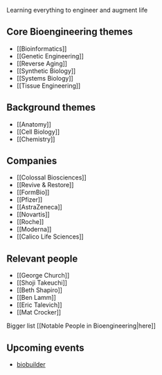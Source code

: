Learning everything to engineer and augment life

## Core Bioengineering themes
- [[Bioinformatics]]
- [[Genetic Engineering]]
- [[Reverse Aging]]
- [[Synthetic Biology]]
- [[Systems Biology]]
- [[Tissue Engineering]]

## Background themes
- [[Anatomy]]
- [[Cell Biology]]
- [[Chemistry]]

## Companies
- [[Colossal Biosciences]]
- [[Revive & Restore]]
- [[FormBio]]
- [[Pfizer]]
- [[AstraZeneca]]
- [[Novartis]]
- [[Roche]]
- [[Moderna]]
- [[Calico Life Sciences]]

## Relevant people
- [[George Church]]
- [[Shoji Takeuchi]]
- [[Beth Shapiro]]
- [[Ben Lamm]]
- [[Eric Talevich]]
- [[Mat Crocker]]

Bigger list [[Notable People in Bioengineering|here]]

## Upcoming events
- [biobuilder](https://biobuilder.org/for-educators/)
